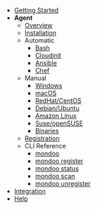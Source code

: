 - [Getting Started](../get-started/)
- **Agent**
  - [Overview](readme.md#the-mondoo-agent)
  - [Installation](installation.md)
  - Automatic
    - [Bash](bash.md)
    - [Cloudinit](cloudinit.md)
    - [Ansible](ansible.md)
    - [Chef](chef.md)
  - Manual
    - [Windows](windows.md)
    - [macOS](macos.md)
    - [RedHat/CentOS](redhat.md)
    - [Debian/Ubuntu](ubuntu.md)
    - [Amazon Linux](amazonlinux.md)
    - [Suse/openSUSE](suse.md)
    - [Binaries](binaries.md)
  - [Registration](registration.md)
  - CLI Reference
    - [mondoo](mondoo.md)
    - [mondoo register](mondoo_register.md)
    - [mondoo status](mondoo_status.md)
    - [mondoo scan](mondoo_scan.md)
    - [mondoo unregister](mondoo_unregister.md)
- [Integration](../integration/)
- [Help](../help)